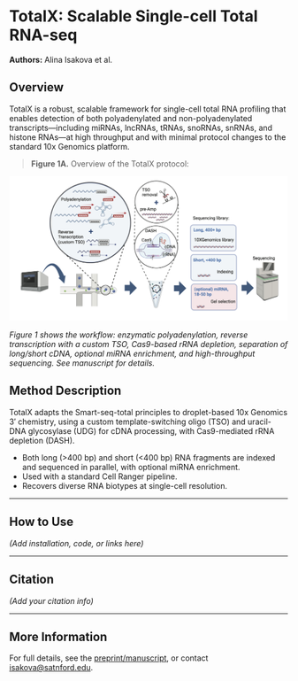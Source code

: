 # TotalX: Scalable Single-cell Total RNA-seq

**Authors:** Alina Isakova et al.

## Overview

TotalX is a robust, scalable framework for single-cell total RNA profiling that enables detection of both polyadenylated and non-polyadenylated transcripts—including miRNAs, lncRNAs, tRNAs, snoRNAs, snRNAs, and histone RNAs—at high throughput and with minimal protocol changes to the standard 10x Genomics platform.

> **Figure 1A.** Overview of the TotalX protocol:

![Figure 1A: Overview of TotalX protocol](Git_fig1.png)

*Figure 1 shows the workflow: enzymatic polyadenylation, reverse transcription with a custom TSO, Cas9-based rRNA depletion, separation of long/short cDNA, optional miRNA enrichment, and high-throughput sequencing. See manuscript for details.*

## Method Description

TotalX adapts the Smart-seq-total principles to droplet-based 10x Genomics 3′ chemistry, using a custom template-switching oligo (TSO) and uracil-DNA glycosylase (UDG) for cDNA processing, with Cas9-mediated rRNA depletion (DASH).  
- Both long (>400 bp) and short (<400 bp) RNA fragments are indexed and sequenced in parallel, with optional miRNA enrichment.
- Used with a standard Cell Ranger pipeline.
- Recovers diverse RNA biotypes at single-cell resolution.

---

## How to Use

*(Add installation, code, or links here)*

---

## Citation

*(Add your citation info)*

---

## More Information

For full details, see the [preprint/manuscript](link), or contact isakova@satnford.edu.



